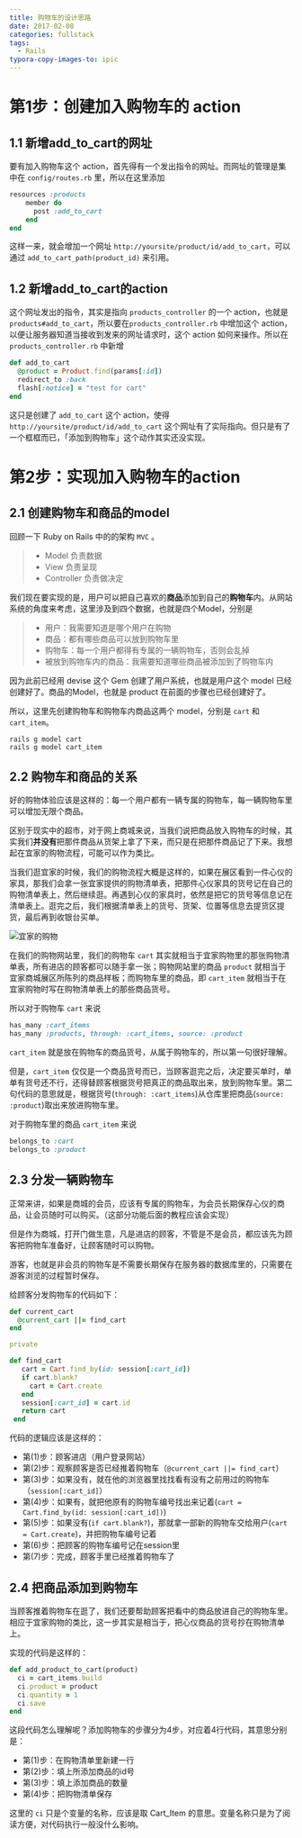 ```yaml
---
title: 购物车的设计思路
date: 2017-02-08
categories: fullstack
tags:
  - Rails
typora-copy-images-to: ipic
---
```


# 第1步：创建加入购物车的 action

## 1.1 新增add_to_cart的网址

要有加入购物车这个 action，首先得有一个发出指令的网址。而网址的管理是集中在 `config/routes.rb` 里，所以在这里添加

```ruby
resources :products
    member do
      post :add_to_cart
    end
end
```

这样一来，就会增加一个网址 `http://yoursite/product/id/add_to_cart`，可以通过 `add_to_cart_path(product_id)` 来引用。

## 1.2 新增add_to_cart的action

这个网址发出的指令，其实是指向 `products_controller`  的一个 action，也就是 `products#add_to_cart`，所以要在`products_controller.rb` 中增加这个 action，以便让服务器知道当接收到发来的网址请求时，这个 action 如何来操作。所以在 ` products_controller.rb` 中新增

```ruby
def add_to_cart
  @product = Product.find(params[:id])
  redirect_to :back
  flash[:notice] = "test for cart"
end
```

这只是创建了 `add_to_cart` 这个 action，使得 `http://yoursite/product/id/add_to_cart` 这个网址有了实际指向。但只是有了一个框框而已，「添加到购物车」这个动作其实还没实现。

# 第2步：实现加入购物车的action

## 2.1 创建购物车和商品的model

回顾一下 Ruby on Rails 中的的架构 `MVC` 。

> - Model 负责数据
> - View 负责呈现
> - Controller 负责做决定

我们现在要实现的是，用户可以把自己喜欢的**商品**添加到自己的**购物车**内。从网站系统的角度来考虑，这里涉及到四个数据，也就是四个Model，分别是

> - 用户：我需要知道是哪个用户在购物
> - 商品：都有哪些商品可以放到购物车里
> - 购物车：每一个用户都得有专属的一辆购物车，否则会乱掉
> - 被放到购物车内的商品：我需要知道哪些商品被添加到了购物车内

因为此前已经用 devise 这个 Gem 创建了用户系统，也就是用户这个 model 已经创建好了。商品的Model，也就是 product 在前面的步骤也已经创建好了。

所以，这里先创建购物车和购物车内商品这两个 model，分别是 `cart` 和 `cart_item`。

```
rails g model cart
rails g model cart_item
```

## 2.2 购物车和商品的关系

好的购物体验应该是这样的：每一个用户都有一辆专属的购物车，每一辆购物车里可以增加无限个商品。

区别于现实中的超市，对于网上商城来说，当我们说把商品放入购物车的时候，其实我们**并没有**把那件商品从货架上拿了下来，而只是在把那件商品记了下来。我想起在宜家的购物流程，可能可以作为类比。

当我们逛宜家的时候，我们的购物流程大概是这样的，如果在展区看到一件心仪的家具，那我们会拿一张宜家提供的购物清单表，把那件心仪家具的货号记在自己的购物清单表上，然后继续逛。再遇到心仪的家具时，依然是把它的货号等信息记在清单表上。逛完之后，我们根据清单表上的货号、货架、位置等信息去提货区提货，最后再到收银台买单。

![宜家的购物](http://okgqgpbx3.bkt.clouddn.com/blog/2017-02-08-122250.jpg)

在我们的购物网站里，我们的购物车 `cart` 其实就相当于宜家购物里的那张购物清单表，所有进店的顾客都可以随手拿一张；购物网站里的商品 `product` 就相当于宜家商城展区所陈列的商品样板；而购物车里的商品，即 `cart_item` 就相当于在宜家购物时写在购物清单表上的那些商品货号。

所以对于购物车 `cart` 来说

```ruby
has_many :cart_items
has_many :products, through: :cart_items, source: :product
```

`cart_item` 就是放在购物车的商品货号，从属于购物车的，所以第一句很好理解。

但是，`cart_item` 仅仅是一个商品货号而已，当顾客逛完之后，决定要买单时，单单有货号还不行，还得替顾客根据货号把真正的商品取出来，放到购物车里。第二句代码的意思就是，根据货号(`through: :cart_items`)从仓库里把商品(`source: :product`)取出来放进购物车里。

对于购物车里的商品 `cart_item` 来说

```ruby
belongs_to :cart
belongs_to :product
```

## 2.3 分发一辆购物车

正常来讲，如果是商城的会员，应该有专属的购物车，为会员长期保存心仪的商品，让会员随时可以购买。（这部分功能后面的教程应该会实现）

但是作为商城，打开门做生意，凡是进店的顾客，不管是不是会员，都应该先为顾客把购物车准备好，让顾客随时可以购物。

游客，也就是非会员的购物车是不需要长期保存在服务器的数据库里的，只需要在游客浏览的过程暂时保存。

给顾客分发购物车的代码如下：

```ruby
def current_cart
  @current_cart ||= find_cart
end

private

def find_cart
   cart = Cart.find_by(id: session[:cart_id])
   if cart.blank?
     cart = Cart.create
   end
   session[:cart_id] = cart.id
   return cart
 end
```

代码的逻辑应该是这样的：

- 第(1)步：顾客进店（用户登录网站）
- 第(2)步：观察顾客是否已经推着购物车（`@current_cart ||= find_cart`）
- 第(3)步：如果没有，就在他的浏览器里找找看有没有之前用过的购物车（`session[:cart_id]`）
- 第(4)步：如果有，就把他原有的购物车编号找出来记着(`cart = Cart.find_by(id: session[:cart_id])`)
- 第(5)步：如果没有(`if cart.blank?`)，那就拿一部新的购物车交给用户(`cart = Cart.create`)，并把购物车编号记着
- 第(6)步：把顾客的购物车编号记在session里
- 第(7)步：完成，顾客手里已经推着购物车了

## 2.4 把商品添加到购物车

当顾客推着购物车在逛了，我们还要帮助顾客把看中的商品放进自己的购物车里。相应于宜家购物的类比，这一步其实是相当于，把心仪商品的货号抄在购物清单上。

实现的代码是这样的：

```ruby
def add_product_to_cart(product)
  ci = cart_items.build
  ci.product = product
  ci.quantity = 1
  ci.save
end
```

这段代码怎么理解呢？添加购物车的步骤分为4步，对应着4行代码，其意思分别是：

- 第(1)步：在购物清单里新建一行
- 第(2)步：填上所添加商品的id号
- 第(3)步：填上添加商品的数量
- 第(4)步：把购物清单保存

这里的 `ci` 只是个变量的名称，应该是取 Cart_Item 的意思。变量名称只是为了阅读方便，对代码执行一般没什么影响。